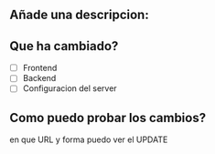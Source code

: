 ## Añade una descripcion:

## Que ha cambiado?
- [ ] Frontend
- [ ] Backend
- [ ] Configuracion del server

## Como puedo probar los cambios?
en que URL y forma puedo ver el UPDATE
